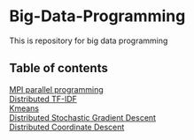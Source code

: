 # Big-Data-Programming
This is repository for big data programming

## Table of contents
  [MPI parallel programming](https://github.com/saurabbhsp/Big-Data-Programming/tree/master/MPI)<br/>
  [Distributed TF-IDF](https://github.com/saurabbhsp/Big-Data-Programming/tree/master/TF-IDF)<br/>
  [Kmeans](https://github.com/saurabbhsp/Big-Data-Programming/tree/master/Kmeans)<br/>
  [Distributed Stochastic Gradient Descent](https://github.com/saurabbhsp/Big-Data-Programming/tree/master/DistributedSGD)<br/>
  [Distributed Coordinate Descent](https://github.com/saurabbhsp/Big-Data-Programming/tree/master/DistributedCoordinateDescent)
